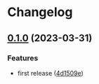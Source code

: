 # Changelog

## [0.1.0](https://github.com/aeternity/aescan/compare/0.0.1...0.1.0) (2023-03-31)


### Features

* first release ([4d1509e](https://github.com/aeternity/aescan/commit/4d1509e788d41d8fe2d3d19cb9e98d61dc3dc64c))
